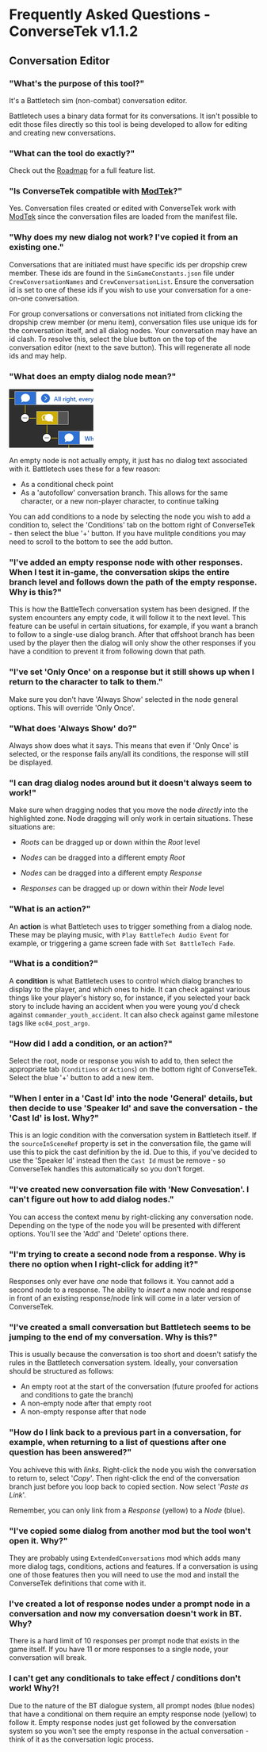 # Frequently Asked Questions - ConverseTek v1.1.2

## Conversation Editor

### "What's the purpose of this tool?"

It's a Battletech sim (non-combat) conversation editor.

Battletech uses a binary data format for its conversations. It isn't possible to edit those files directly so this tool is being developed to allow for editing and creating new conversations.

### "What can the tool do exactly?"

Check out the [Roadmap](https://github.com/CWolfs/ConverseTek/#roadmap) for a full feature list.

### "Is ConverseTek compatible with [ModTek](https://github.com/Mpstark/ModTek)?"

Yes. Conversation files created or edited with ConverseTek work with [ModTek](https://github.com/Mpstark/ModTek) since the conversation files are loaded from the manifest file.

### "Why does my new dialog not work? I've copied it from an existing one."

Conversations that are initiated must have specific ids per dropship crew member. These ids are found in the `SimGameConstants.json` file under `CrewConversationNames` and `CrewConversationList`. Ensure the conversation id is set to one of these ids if you wish to use your conversation for a one-on-one conversation.

For group conversations or conversations not initiated from clicking the dropship crew member (or menu item), conversation files use unique ids for the conversation itself, and all dialog nodes. Your conversation may have an id clash. To resolve this, select the blue button on the top of the conversation editor (next to the save button). This will regenerate all node ids and may help.

### "What does an empty dialog node mean?"

![Conversation Empty Node](./images/faq/conversation-empty-node.png)

An empty node is not actually empty, it just has no dialog text associated with it. Battletech uses these for a few reason:

- As a conditional check point
- As a 'autofollow' conversation branch. This allows for the same character, or a new non-player character, to continue talking

You can add conditions to a node by selecting the node you wish to add a condition to, select the 'Conditions' tab on the bottom right of ConverseTek - then select the blue '+' button. If you have mulitple conditions you may need to scroll to the bottom to see the add button.

### "I've added an empty response node with other responses. When I test it in-game, the conversation skips the entire branch level and follows down the path of the empty response. Why is this?"

This is how the BattleTech conversation system has been designed. If the system encounters any empty code, it will follow it to the next level. This feature can be useful in certain situations, for example, if you want a branch to follow to a single-use dialog branch. After that offshoot branch has been used by the player then the dialog will only show the other responses if you have a condition to prevent it from following down that path.

### "I've set 'Only Once' on a response but it still shows up when I return to the character to talk to them."

Make sure you don't have 'Always Show' selected in the node general options. This will override 'Only Once'.

### "What does 'Always Show' do?"

Always show does what it says. This means that even if 'Only Once' is selected, or the response fails any/all its conditions, the response will still be displayed.

### "I can drag dialog nodes around but it doesn't always seem to work!"

Make sure when dragging nodes that you move the node _directly_ into the highlighted zone. Node dragging will only work in certain situations. These situations are:

- _Roots_ can be dragged up or down within the _Root_ level

- _Nodes_ can be dragged into a different empty _Root_
- _Nodes_ can be dragged into a different empty _Response_

- _Responses_ can be dragged up or down within their _Node_ level

### "What is an action?"

An **action** is what Battletech uses to trigger something from a dialog node. These may be playing music, with `Play BattleTech Audio Event` for example, or triggering a game screen fade with `Set BattleTech Fade`.

### "What is a condition?"

A **condition** is what Battletech uses to control which dialog branches to display to the player, and which ones to hide. It can check against various things like
your player's history so, for instance, if you selected your back story to include having an accident when you were young you'd check against `commander_youth_accident`. It can also check against game milestone tags like `oc04_post_argo`.

### "How did I add a condition, or an action?"

Select the root, node or response you wish to add to, then select the appropriate tab (`Conditions` or `Actions`) on the bottom right of ConverseTek. Select the blue '+' button to add a new item.

### "When I enter in a 'Cast Id' into the node 'General' details, but then decide to use 'Speaker Id' and save the conversation - the 'Cast Id' is lost. Why?"

This is an logic condition with the conversation system in Battletech itself. If the `sourceInSceneRef` property is set in the conversation file, the game will use this to pick the cast definition by the id. Due to this, if you've decided to use the 'Speaker Id' instead then the `Cast Id` must be remove - so ConverseTek handles this automatically so you don't forget.

### "I've created new conversation file with 'New Convesation'. I can't figure out how to add dialog nodes."

You can access the context menu by right-clicking any conversation node. Depending on the type of the node you will be presented with different options. You'll see the 'Add' and 'Delete' options there.

### "I'm trying to create a second node from a response. Why is there no option when I right-click for adding it?"

Responses only ever have _one_ node that follows it. You cannot add a second node to a response. The ability to _insert_ a new node and response in front of an existing response/node link will come in a later version of ConverseTek.

### "I've created a small conversation but Battletech seems to be jumping to the end of my conversation. Why is this?"

This is usually because the conversation is too short and doesn't satisfy the rules in the Battletech conversation system. Ideally, your conversation should be structured as follows:

- An empty root at the start of the conversation (future proofed for actions and conditions to gate the branch)
- A non-empty node after that empty root
- A non-empty response after that node

### "How do I link back to a previous part in a conversation, for example, when returning to a list of questions after one question has been answered?"

You achiveve this with _links_. Right-click the node you wish the conversation to return to, select '_Copy_'. Then right-click the end of the conversation branch just before you loop back to copied section. Now select '_Paste as Link_'.

Remember, you can only link from a _Response_ (yellow) to a _Node_ (blue).

### "I've copied some dialog from another mod but the tool won't open it. Why?"

They are probably using `ExtendedConversations` mod which adds many more dialog tags, conditions, actions and features. If a conversation is using one of those features then you will need to use the mod and install the ConverseTek definitions that come with it.

### I've created a lot of response nodes under a prompt node in a conversation and now my conversation doesn't work in BT. Why?

There is a hard limit of 10 responses per prompt node that exists in the game itself. If you have 11 or more responses to a single node, your conversation will break.

### I can't get any conditionals to take effect / conditions don't work! Why?!

Due to the nature of the BT dialogue system, all prompt nodes (blue nodes) that have a conditional on them require an empty response node (yellow) to follow it. Empty response nodes just get followed by the conversation system so you won't see the empty response in the actual conversation - think of it as the conversation logic process.
